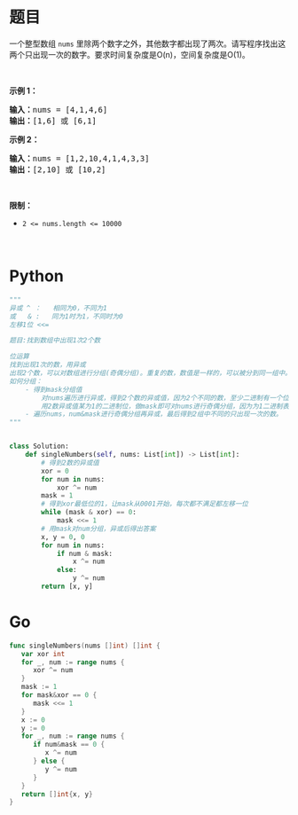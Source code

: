 # 题目

<p>一个整型数组 <code>nums</code> 里除两个数字之外，其他数字都出现了两次。请写程序找出这两个只出现一次的数字。要求时间复杂度是O(n)，空间复杂度是O(1)。</p>



<p>&nbsp;</p>

<p><strong>示例 1：</strong></p>

<pre><strong>输入：</strong>nums = [4,1,4,6]
<strong>输出：</strong>[1,6] 或 [6,1]
</pre>

<p><strong>示例 2：</strong></p>

<pre><strong>输入：</strong>nums = [1,2,10,4,1,4,3,3]
<strong>输出：</strong>[2,10] 或 [10,2]</pre>

<p>&nbsp;</p>

<p><strong>限制：</strong></p>

<ul>
	<li><code>2 &lt;= nums.length &lt;= 10000</code></li>
</ul>

<p>&nbsp;</p>

# Python

```python
"""
异或 ^ ：   相同为0，不同为1
或   & :   同为1时为1，不同时为0
左移1位 <<=

题目:找到数组中出现1次2个数

位运算
找到出现1次的数，用异或
出现2个数，可以对数组进行分组(奇偶分组)。重复的数，数值是一样的，可以被分到同一组中。
如何分组：
    - 得到mask分组值
        对nums遍历进行异或，得到2个数的异或值，因为2个不同的数，至少二进制有一个位是不同的。
        用2数异或值某为1的二进制位，做mask即可对nums进行奇偶分组，因为为1二进制表示这是不同的地方。
    - 遍历nums，num&mask进行奇偶分组再异或，最后得到2组中不同的只出现一次的数。
"""


class Solution:
    def singleNumbers(self, nums: List[int]) -> List[int]:
        # 得到2数的异或值
        xor = 0
        for num in nums:
            xor ^= num
        mask = 1
        # 得到xor最低位的1，让mask从0001开始，每次都不满足都左移一位
        while (mask & xor) == 0:
            mask <<= 1
        # 用mask对num分组，异或后得出答案
        x, y = 0, 0
        for num in nums:
            if num & mask:
                x ^= num
            else:
                y ^= num
        return [x, y]
```

# Go

```go
func singleNumbers(nums []int) []int {
   var xor int
   for _, num := range nums {
      xor ^= num
   }
   mask := 1
   for mask&xor == 0 {
      mask <<= 1
   }
   x := 0
   y := 0
   for _, num := range nums {
      if num&mask == 0 {
         x ^= num
      } else {
         y ^= num
      }
   }
   return []int{x, y}
}
```